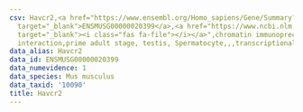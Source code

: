 ```yaml
---
csv: Havcr2,<a href="https://www.ensembl.org/Homo_sapiens/Gene/Summary?db=core;g=ENSMUSG00000020399"
  target="_blank">ENSMUSG00000020399</a>,<a href="https://www.ncbi.nlm.nih.gov/pubmed/25450459"
  target="_blank"><i class="fas fa-file"></i></a>",chromatin immunoprecipitation assay,direct
  interaction,prime adult stage, testis, Spermatocyte,,,transcriptional regulation,
data_alias: Havcr2
data_id: ENSMUSG00000020399
data_numevidence: 1
data_species: Mus musculus
data_taxid: '10090'
title: Havcr2
---
```

